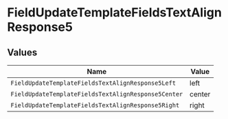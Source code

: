 # FieldUpdateTemplateFieldsTextAlignResponse5


## Values

| Name                                                | Value                                               |
| --------------------------------------------------- | --------------------------------------------------- |
| `FieldUpdateTemplateFieldsTextAlignResponse5Left`   | left                                                |
| `FieldUpdateTemplateFieldsTextAlignResponse5Center` | center                                              |
| `FieldUpdateTemplateFieldsTextAlignResponse5Right`  | right                                               |